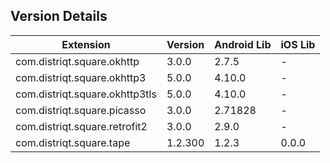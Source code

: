 ## Version Details

| Extension | Version | Android Lib | iOS Lib |
| --- | --- | --- | --- |
| com.distriqt.square.okhttp | 3.0.0 | 2.7.5 | - |
| com.distriqt.square.okhttp3 | 5.0.0 | 4.10.0 | - |
| com.distriqt.square.okhttp3tls | 5.0.0 | 4.10.0 | - |
| com.distriqt.square.picasso | 3.0.0 | 2.71828 | - |
| com.distriqt.square.retrofit2 | 3.0.0 | 2.9.0 | - |
| com.distriqt.square.tape | 1.2.300 | 1.2.3 | 0.0.0 |
